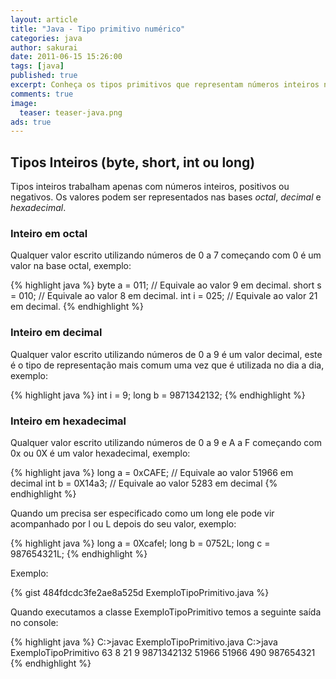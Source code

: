 ```yaml
---
layout: article
title: "Java - Tipo primitivo numérico"
categories: java
author: sakurai
date: 2011-06-15 15:26:00
tags: [java]
published: true
excerpt: Conheça os tipos primitivos que representam números inteiros no Java.
comments: true
image:
  teaser: teaser-java.png
ads: true
---
```


## Tipos Inteiros (byte, short, int ou long)

Tipos inteiros trabalham apenas com números inteiros, positivos ou negativos. Os valores podem ser representados nas bases *octal*, *decimal* e *hexadecimal*.

### Inteiro em octal
Qualquer valor escrito utilizando números de 0 a 7 começando com 0 é um valor na base octal, exemplo:

{% highlight java %}
byte a = 011;        // Equivale ao valor 9 em decimal.
short s = 010;       // Equivale ao valor 8 em decimal.
int i = 025;         // Equivale ao valor 21 em decimal.
{% endhighlight %}

### Inteiro em decimal
Qualquer valor escrito utilizando números de 0 a 9 é um valor decimal, este é o tipo de representação mais comum uma vez que é utilizada no dia a dia, exemplo:

{% highlight java %}
int i = 9;
long b = 9871342132;
{% endhighlight %}

### Inteiro em hexadecimal
Qualquer valor escrito utilizando números de 0 a 9 e A a F começando com 0x ou 0X é um valor hexadecimal, exemplo:

{% highlight java %}
long a = 0xCAFE;    // Equivale ao valor 51966 em decimal
int b = 0X14a3;     // Equivale ao valor 5283 em decimal
{% endhighlight %}

Quando um precisa ser especificado como um long ele pode vir acompanhado por l ou L depois do seu valor, exemplo:

{% highlight java %}
long a = 0Xcafel;
long b = 0752L;
long c = 987654321L;
{% endhighlight %}

Exemplo:

{% gist 484fdcdc3fe2ae8a525d ExemploTipoPrimitivo.java %}

Quando executamos a classe ExemploTipoPrimitivo temos a seguinte saída no console:

{% highlight java %}
C:\>javac ExemploTipoPrimitivo.java
C:\>java ExemploTipoPrimitivo
63
8
21
9
9871342132
51966
51966
490
987654321
{% endhighlight %}
